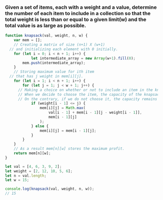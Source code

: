 ### Given a set of items, each with a weight and a value, determine the number of each item to include in a collection so that the total weight is less than or equal to a given limit(w) and the total value is as large as possible.

```javascript
function knapsack(val, weight, n, w) {
	var mem = [];
	// Creating a matrix of size (n+1) X (w+1) 
  // and initializing each element with 0 initially.
	for (let i = 0; i < n + 1; i++) {
    		let intermediate_array = new Array(w+1).fill(0);
		mem.push(intermediate_array);
	}
	// Storing maximum value for ith item 
  // that has j weight in mem[i][j]. 
	for (let i = 1; i < n + 1; i++) {
		for (let j = 1; j < w + 1; j++) {
      // Making a choice on whether or not to include an item in the knapsack.
      // When we decide to choose the item, the capacity of the knapsack decreases. 
      // On the contrary, if we do not choose it, the capacity remains the same. Selection is done to maximise profit.
			if (weight[i - 1] <= j) {
				mem[i][j] = Math.max(
					val[i - 1] + mem[i - 1][j - weight[i - 1]],
					mem[i - 1][j]
				);
			} else {
				mem[i][j] = mem[i - 1][j];
			}
		}
	}
	// As a result mem[n][w] stores the maximum profit.
	return mem[n][w];
}

let val = [4, 6, 3, 9, 2];
let weight = [2, 12, 10, 5, 6];
let n = val.length;
let w = 15;

console.log(knapsack(val, weight, n, w));
// 15
```
